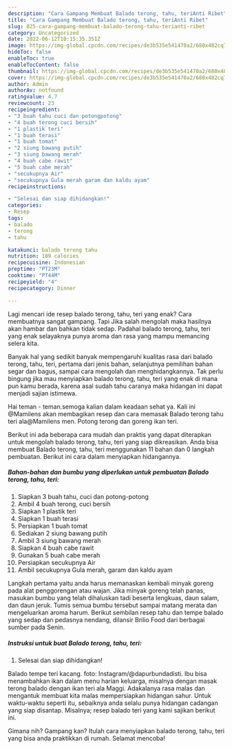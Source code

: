 ```yaml
---
description: "Cara Gampang Membuat Balado terong, tahu, teriAnti Ribet"
title: "Cara Gampang Membuat Balado terong, tahu, teriAnti Ribet"
slug: 825-cara-gampang-membuat-balado-terong-tahu-terianti-ribet
category: Uncategorized
date: 2022-06-12T10:15:35.351Z
image: https://img-global.cpcdn.com/recipes/de3b535e541470a2/680x482cq70/balado-terong-tahu-teri-foto-resep-utama.jpg
hideToc: false
enableToc: true
enableTocContent: false
thumbnail: https://img-global.cpcdn.com/recipes/de3b535e541470a2/680x482cq70/balado-terong-tahu-teri-foto-resep-utama.jpg
cover: https://img-global.cpcdn.com/recipes/de3b535e541470a2/680x482cq70/balado-terong-tahu-teri-foto-resep-utama.jpg
author: Admin
authorAv: notfound
ratingvalue: 4.7
reviewcount: 23
recipeingredient:
- "3 buah tahu cuci dan potongpotong"
- "4 buah terong cuci bersih"
- "1 plastik teri"
- "1 buah terasi"
- "1 buah tomat"
- "2 siung bawang putih"
- "3 siung bawang merah"
- "4 buah cabe rawit"
- "5 buah cabe merah"
- "secukupnya Air"
- "secukupnya Gula merah garam dan kaldu ayam"
recipeinstructions:

- "Selesai dan siap dihidangkan!"
categories:
- Resep
tags:
- balado
- terong
- tahu

katakunci: balado terong tahu 
nutrition: 189 calories
recipecuisine: Indonesian
preptime: "PT23M"
cooktime: "PT44M"
recipeyield: "4"
recipecategory: Dinner

---
```



Lagi mencari ide resep balado terong, tahu, teri yang enak? Cara membuatnya sangat gampang. Tapi Jika salah mengolah maka hasilnya akan hambar dan bahkan tidak sedap. Padahal balado terong, tahu, teri yang enak selayaknya punya aroma dan rasa yang mampu memancing selera kita.


Banyak hal yang sedikit banyak mempengaruhi kualitas rasa dari balado terong, tahu, teri, pertama dari jenis bahan, selanjutnya pemilihan bahan segar dan bagus, sampai cara mengolah dan menghidangkannya. Tak perlu bingung jika mau menyiapkan balado terong, tahu, teri yang enak di mana pun kamu berada, karena asal sudah tahu caranya maka hidangan ini dapat menjadi sajian istimewa.

Hai teman - teman.semoga kalian dalam keadaan sehat ya. Kali ini @Mamilens akan membagikan resep dan cara memasak Balado terong tahu teri ala@Mamilens men. Potong terong dan goreng ikan teri.


Berikut ini ada beberapa cara mudah dan praktis yang dapat diterapkan untuk mengolah balado terong, tahu, teri yang siap dikreasikan. Anda bisa membuat Balado terong, tahu, teri menggunakan 11 bahan dan 0 langkah pembuatan. Berikut ini cara dalam menyiapkan hidangannya.

<!--inarticleads1-->

##### Bahan-bahan dan bumbu yang diperlukan untuk pembuatan Balado terong, tahu, teri:

1. Siapkan 3 buah tahu, cuci dan potong-potong
1. Ambil 4 buah terong, cuci bersih
1. Siapkan 1 plastik teri
1. Siapkan 1 buah terasi
1. Persiapkan 1 buah tomat
1. Sediakan 2 siung bawang putih
1. Ambil 3 siung bawang merah
1. Siapkan 4 buah cabe rawit
1. Gunakan 5 buah cabe merah
1. Persiapkan secukupnya Air
1. Ambil secukupnya Gula merah, garam dan kaldu ayam


Langkah pertama yaitu anda harus memanaskan kembali minyak goreng pada alat penggorengan atau wajan. Jika minyak goreng telah panas, masukan bumbu yang telah dihaluskan tadi beserta lengkuas, daun salam, dan daun jeruk. Tumis semua bumbu tersebut sampai matang merata dan mengeluarkan aroma harum. Berikut sembilan resep tahu dan tempe balado yang sedap dan pedasnya nendang, dilansir Brilio Food dari berbagai sumber pada Senin. 

<!--inarticleads2-->

##### Instruksi untuk buat Balado terong, tahu, teri:


1. Selesai dan siap dihidangkan!

Balado tempe teri kacang. foto: Instagram/@dapurbundadisti. Ibu bisa menambahkan ikan dalam menu harian keluarga, misalnya dengan masak terong balado dengan ikan teri ala Maggi. Adakalanya rasa malas dan mengantuk membuat kita malas mempersiapkan hidangan sahur. Untuk waktu-waktu seperti itu, sebaiknya anda selalu punya hidangan cadangan yang siap disantap. Misalnya; resep balado teri yang kami sajikan berikut ini. 

Gimana nih? Gampang kan? Itulah cara menyiapkan balado terong, tahu, teri yang bisa anda praktikkan di rumah. Selamat mencoba!
